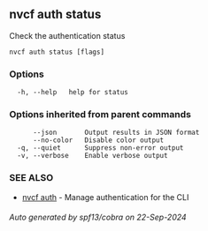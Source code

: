 ## nvcf auth status

Check the authentication status

```
nvcf auth status [flags]
```

### Options

```
  -h, --help   help for status
```

### Options inherited from parent commands

```
      --json       Output results in JSON format
      --no-color   Disable color output
  -q, --quiet      Suppress non-error output
  -v, --verbose    Enable verbose output
```

### SEE ALSO

* [nvcf auth](nvcf_auth.md)	 - Manage authentication for the CLI

###### Auto generated by spf13/cobra on 22-Sep-2024
